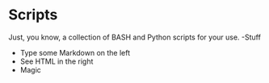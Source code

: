 # Scripts
Just, you know, a collection of BASH and Python scripts for your use.
  -Stuff
  
  - Type some Markdown on the left
  - See HTML in the right
  - Magic
